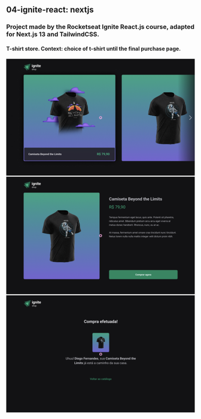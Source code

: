<h2>04-ignite-react: nextjs</h2>

### Project made by the Rocketseat Ignite React.js course, adapted for Next.js 13 and TailwindCSS.

#### T-shirt store. Context: choice of t-shirt until the final purchase page.

<div align="center">
  <img src="./public/home-image.png" alt="imagem da página Home"/>
  <img src="./public//purchase-image.png" alt="imagem da página do carrinho"/>
  <img src="./public/confirm-image.png" alt="imagem da página de confirmação de compra"/>
</div>
